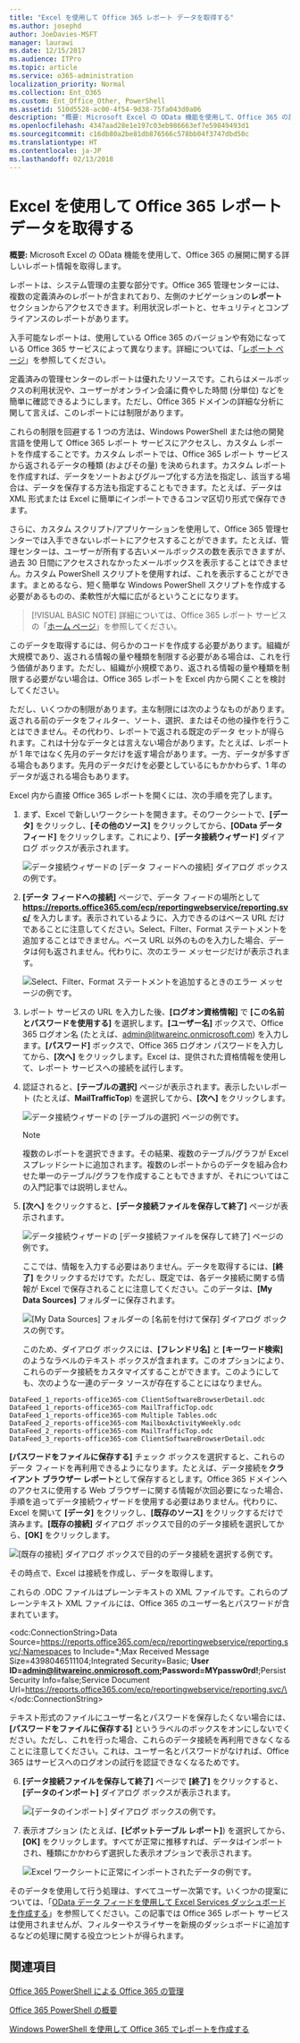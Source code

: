 ```yaml
---
title: "Excel を使用して Office 365 レポート データを取得する"
ms.author: josephd
author: JoeDavies-MSFT
manager: laurawi
ms.date: 12/15/2017
ms.audience: ITPro
ms.topic: article
ms.service: o365-administration
localization_priority: Normal
ms.collection: Ent_O365
ms.custom: Ent_Office_Other, PowerShell
ms.assetid: 510d5528-ac00-4f54-9d38-75fa043d0a06
description: "概要: Microsoft Excel の OData 機能を使用して、Office 365 の展開に関する詳しいレポート情報を取得します。"
ms.openlocfilehash: 4347aad28e1e197c03eb986663ef7e59849493d1
ms.sourcegitcommit: c16db80a2be81db876566c578bb04f3747dbd50c
ms.translationtype: HT
ms.contentlocale: ja-JP
ms.lasthandoff: 02/13/2018
---
```

# <a name="using-excel-to-retrieve-office-365-reporting-data"></a>Excel を使用して Office 365 レポート データを取得する

 **概要:** Microsoft Excel の OData 機能を使用して、Office 365 の展開に関する詳しいレポート情報を取得します。
  
レポートは、システム管理の主要な部分です。Office 365 管理センターには、複数の定義済みのレポートが含まれており、左側のナビゲーションの**レポート** セクションからアクセスできます。利用状況レポートと、セキュリティとコンプライアンスのレポートがあります。
  
入手可能なレポートは、使用している Office 365 のバージョンや有効になっている Office 365 サービスによって異なります。詳細については、「[レポート ページ](https://technet.microsoft.com/ja-JP/library/office-365-reports.aspx)」を参照してください。
  
定義済みの管理センターのレポートは優れたリソースです。これらはメールボックスの利用状況や、ユーザーがオンライン会議に費やした時間 (分単位) などを簡単に確認できるようにします。ただし、Office 365 ドメインの詳細な分析に関して言えば、このレポートには制限があります。
  
これらの制限を回避する 1 つの方法は、Windows PowerShell または他の開発言語を使用して Office 365 レポート サービスにアクセスし、カスタム レポートを作成することです。カスタム レポートでは、Office 365 レポート サービスから返されるデータの種類 (およびその量) を決められます。カスタム レポートを作成すれば、データをソートおよびグループ化する方法を指定し、該当する場合は、データを保存する方法も指定することもできます。たとえば、データは XML 形式または Excel に簡単にインポートできるコンマ区切り形式で保存できます。 
  
さらに、カスタム スクリプト/アプリケーションを使用して、Office 365 管理センターでは入手できないレポートにアクセスすることができます。たとえば、管理センターは、ユーザーが所有する古いメールボックスの数を表示できますが、過去 30 日間にアクセスされなかったメールボックスを表示することはできません。カスタム PowerShell スクリプトを使用すれば、これを表示することができます。まとめるなら、短く簡単な Windows PowerShell スクリプトを作成する必要があるものの、柔軟性が大幅に広がるということになります。
  
> [!VISUAL BASIC NOTE] 詳細については、Office 365 レポート サービスの「[ホーム ページ](https://msdn.microsoft.com/ja-JP/library/office/jj984325%28v=office.15%29.aspx)」を参照してください。
  
このデータを取得するには、何らかのコードを作成する必要があります。組織が大規模であり、返される情報の量や種類を制限する必要がある場合は、これを行う価値があります。ただし、組織が小規模であり、返される情報の量や種類を制限する必要がない場合は、Office 365 レポートを Excel 内から開くことを検討してください。
  
ただし、いくつかの制限があります。主な制限には次のようなものがあります。返される前のデータをフィルター、ソート、選択、またはその他の操作を行うことはできません。その代わり、レポートで返される既定のデータ セットが得られます。これは十分なデータとは言えない場合があります。たとえば、レポートが 1 年ではなく先月のデータだけを返す場合があります。一方、データが多すぎる場合もあります。先月のデータだけを必要としているにもかかわらず、1 年のデータが返される場合もあります。
  
Excel 内から直接 Office 365 レポートを開くには、次の手順を完了します。
  
1. まず、Excel で新しいワークシートを開きます。そのワークシートで、**[データ]** をクリックし、**[その他のソース]** をクリックしてから、**[OData データ フィード]** をクリックします。これにより、**[データ接続ウィザード]** ダイアログ ボックスが表示されます。
    
     ![データ接続ウィザードの [データ フィードへの接続] ダイアログ ボックスの例です。](images/o365_reporting_connect_data_feed.png)
  
2. **[データ フィードへの接続]** ページで、データ フィードの場所として **https://reports.office365.com/ecp/reportingwebservice/reporting.svc/** を入力します。表示されているように、入力できるのはベース URL だけであることに注意してください。Select、Filter、Format ステートメントを追加することはできません。ベース URL 以外のものを入力した場合、データは何も返されません。代わりに、次のエラー メッセージだけが表示されます。
    
     ![Select、Filter、Format ステートメントを追加するときのエラー メッセージの例です。](images/o365_reporting_incorrect_data_feed.png)
  
3. レポート サービスの URL を入力した後、**[ログオン資格情報]** で **[この名前とパスワードを使用する]** を選択します。**[ユーザー名]** ボックスで、Office 365 ログオン名 (たとえば、admin@litwareinc.onmicrosoft.com) を入力します。**[パスワード]** ボックスで、Office 365 ログオン パスワードを入力してから、**[次へ]** をクリックします。Excel は、提供された資格情報を使用して、レポート サービスへの接続を試行します。
    
4. 認証されると、**[テーブルの選択]** ページが表示されます。表示したいレポート (たとえば、**MailTrafficTop**) を選択してから、**[次へ]** をクリックします。
    
     ![データ接続ウィザードの [テーブルの選択] ページの例です。](images/o365_reporting_select_tables.png)
  
    > [!NOTE]
    > 複数のレポートを選択できます。その結果、複数のテーブル/グラフが Excel スプレッドシートに追加されます。複数のレポートからのデータを組み合わせた単一のテーブル/グラフを作成することもできますが、それについてはこの入門記事では説明しません。 
  
5. **[次へ]** をクリックすると、**[データ接続ファイルを保存して終了]** ページが表示されます。
    
     ![データ接続ウィザードの [データ接続ファイルを保存して終了] ページの例です。](images/o365_reporting_odata_finish.png)
  
    ここでは、情報を入力する必要はありません。データを取得するには、**[終了]** をクリックするだけです。ただし、既定では、各データ接続に関する情報が Excel で保存されることに注意してください。このデータは、**[My Data Sources]** フォルダーに保存されます。
    
     ![[My Data Sources] フォルダーの [名前を付けて保存] ダイアログ ボックスの例です。](images/o365_reporting_save_data_source.png)
  
    このため、ダイアログ ボックスには、**[フレンドリ名]** と **[キーワード検索]** のようなラベルのテキスト ボックスが含まれます。このオプションにより、これらのデータ接続をカスタマイズすることができます。このようにしても、次のような一連のデータ ソースが存在することにはなりません。
    
  ```
  DataFeed_1_reports-office365-com ClientSoftwareBrowserDetail.odc
DataFeed_1_reports-office365-com MailTrafficTop.odc
DataFeed_1_reports-office365-com Multiple Tables.odc
DataFeed_2_reports-office365-com MailboxActivityWeekly.odc
DataFeed_2_reports-office365-com MailTrafficTop.odc
DataFeed_3_reports-office365-com ClientSoftwareBrowserDetail.odc
  ```

**[パスワードをファイルに保存する]** チェック ボックスを選択すると、これらのデータ フィードを再利用できるようになります。たとえば、データ接続を**クライアント ブラウザー レポート**として保存するとします。Office 365 ドメインへのアクセスに使用する Web ブラウザーに関する情報が次回必要になった場合、手順を追ってデータ接続ウィザードを使用する必要はありません。代わりに、Excel を開いて **[データ]** をクリックし、**[既存のソース]** をクリックするだけで済みます。**[既存の接続]** ダイアログ ボックスで目的のデータ接続を選択してから、**[OK]** をクリックします。
    
![[既存の接続] ダイアログ ボックスで目的のデータ接続を選択する例です。](images/o365_reporting_select_connection.png)
  
その時点で、Excel は接続を作成し、データを取得します。
    
これらの .ODC ファイルはプレーンテキストの XML ファイルです。これらのプレーンテキスト XML ファイルには、Office 365 のユーザー名とパスワードが含まれています。
    
\<odc:ConnectionString>Data Source=https://reports.office365.com/ecp/reportingwebservice/reporting.svc/;Namespaces to Include=*;Max Received Message Size=4398046511104;Integrated Security=Basic; **User ID=admin@litwareinc.onmicrosoft.com;Password=MYpassw0rd!**;Persist Security Info=false;Service Document Url=https://reports.office365.com/ecp/reportingwebservice/reporting.svc/\</odc:ConnectionString>
    
テキスト形式のファイルにユーザー名とパスワードを保存したくない場合には、**[パスワードをファイルに保存する]** というラベルのボックスをオンにしないでください。ただし、これを行った場合、これらのデータ接続を再利用できなくなることに注意してください。これは、ユーザー名とパスワードがなければ、Office 365 はサービスへのログオンの試行を認証できなくなるためです。
    
6. **[データ接続ファイルを保存して終了]** ページで **[終了]** をクリックすると、**[データのインポート]** ダイアログ ボックスが表示されます。
    
     ![[データのインポート] ダイアログ ボックスの例です。](images/o365_reporting_import_data.png)
  
7. 表示オプション (たとえば、**[ピボットテーブル レポート]**) を選択してから、**[OK]** をクリックします。すべてが正常に推移すれば、データはインポートされ、種類にかかわらず選択した表示オプションで表示されます。
    
     ![Excel ワークシートに正常にインポートされたデータの例です。](images/o365_reporting_sample_spreadsheet.png)
  
そのデータを使用して行う処理は、すべてユーザー次第です。いくつかの提案については、「[OData データ フィードを使用して Excel Services ダッシュボードを作成する](https://technet.microsoft.com/ja-JP/library/jj873965%28v=office.15%29.aspx)」を参照してください。この記事では Office 365 レポート サービスは使用されませんが、フィルターやスライサーを新規のダッシュボードに追加するなどの処理に関する役立つヒントが得られます。
  
## <a name="see-also"></a>関連項目

#### 

[Office 365 PowerShell による Office 365 の管理](manage-office-365-with-office-365-powershell.md)
  
[Office 365 PowerShell の概要](getting-started-with-office-365-powershell.md)
  
[Windows PowerShell を使用して Office 365 でレポートを作成する](use-windows-powershell-to-create-reports-in-office-365.md)

